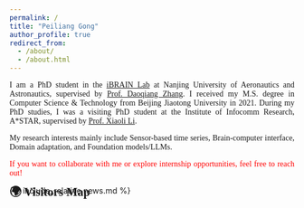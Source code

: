 ```yaml
---
permalink: /
title: "Peiliang Gong"
author_profile: true
redirect_from: 
  - /about/
  - /about.html
---
```


<style>
html {
  scroll-behavior: smooth;
}
</style>

<!-- About Me -->
<div style="font-family: 'Times New Roman', serif; text-align: justify;">
<p>I am a PhD student in the <a href="https://ibrain.nuaa.edu.cn/">iBRAIN Lab</a> at Nanjing University of Aeronautics and Astronautics, supervised by <a href="https://parnec.nuaa.edu.cn/zhangdq/">Prof. Daoqiang Zhang</a>. I received my M.S. degree in Computer Science & Technology from Beijing Jiaotong University in 2021. During my PhD studies, I was a visiting PhD student at the Institute of Infocomm Research, A*STAR, supervised by <a href="https://personal.ntu.edu.sg/xlli/">Prof. Xiaoli Li</a>.</p>

<p>My research interests mainly include Sensor-based time series, Brain-computer interface, Domain adaptation, and Foundation models/LLMs.</p>
</div>

<div style="font-family: 'Times New Roman', serif; color: red; text-align: justify;">
If you want to collaborate with me or explore internship opportunities, feel free to reach out!
</div>

<!-- News -->
{% include_relative news.md %}

<!-- Visitor Map -->
<div style="font-family: 'Times New Roman', serif; margin-top: -50px;">
<h2>🌍 Visitors Map</h2>
<div style="text-align: center; transform: scale(0.25); transform-origin: top center;">
<script type="text/javascript" id="clstr_globe" src="//clustrmaps.com/globe.js?d=5st2g4bl81qeCCobOUfMInvv1O7ym540NlzpNwnL1-I"></script>
</div>
</div>


